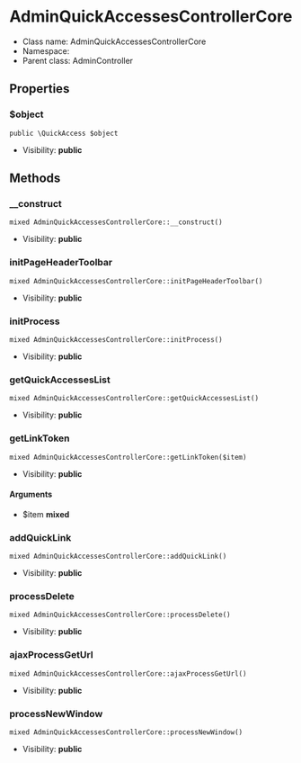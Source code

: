 AdminQuickAccessesControllerCore
===============






* Class name: AdminQuickAccessesControllerCore
* Namespace: 
* Parent class: AdminController





Properties
----------


### $object

    public \QuickAccess $object





* Visibility: **public**


Methods
-------


### __construct

    mixed AdminQuickAccessesControllerCore::__construct()





* Visibility: **public**




### initPageHeaderToolbar

    mixed AdminQuickAccessesControllerCore::initPageHeaderToolbar()





* Visibility: **public**




### initProcess

    mixed AdminQuickAccessesControllerCore::initProcess()





* Visibility: **public**




### getQuickAccessesList

    mixed AdminQuickAccessesControllerCore::getQuickAccessesList()





* Visibility: **public**




### getLinkToken

    mixed AdminQuickAccessesControllerCore::getLinkToken($item)





* Visibility: **public**


#### Arguments
* $item **mixed**



### addQuickLink

    mixed AdminQuickAccessesControllerCore::addQuickLink()





* Visibility: **public**




### processDelete

    mixed AdminQuickAccessesControllerCore::processDelete()





* Visibility: **public**




### ajaxProcessGetUrl

    mixed AdminQuickAccessesControllerCore::ajaxProcessGetUrl()





* Visibility: **public**




### processNewWindow

    mixed AdminQuickAccessesControllerCore::processNewWindow()





* Visibility: **public**



